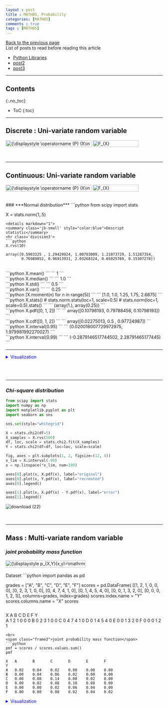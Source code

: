 ```yaml
---
layout : post
title : MATH05, Probability
categories: [MATH05]
comments : true
tags : [MATH05]
---
```

[Back to the previous page](https://userdyk-github.github.io/Study.html) <br>
List of posts to read before reading this article
- <a href='https://userdyk-github.github.io/pl03/PL03-Libraries.html' target="_blank">Python Libraries</a>
- <a href='https://userdyk-github.github.io/'>post2</a>
- <a href='https://userdyk-github.github.io/'>post3</a>

---

## Contents
{:.no_toc}

* ToC
{:toc}

<hr class="division1">

## **Discrete : Uni-variate random variable**
<img src="https://wikimedia.org/api/rest_v1/media/math/render/svg/13827ff57e01b13cceff9cf50cd9542cd4b7db70" class="mwe-math-fallback-image-inline" aria-hidden="true" style="vertical-align: -0.838ex; width:36.004ex; height:2.843ex;" alt="{\displaystyle \operatorname {P} (X\in S)=\operatorname {P} (\{\omega \in \Omega \mid X(\omega )\in S\})}">
<img src="https://wikimedia.org/api/rest_v1/media/math/render/svg/f81c05aba576a12b4e05ee3f4cba709dd16139c7" class="mwe-math-fallback-image-inline" aria-hidden="true" style="vertical-align: -0.838ex; width:19.165ex; height:2.843ex;" alt="F_{X}(x)=\operatorname {P} (X\leq x)">
<br><br><br>
<hr class="division2">

## **Continuous: Uni-variate random variable**
<img src="https://wikimedia.org/api/rest_v1/media/math/render/svg/13827ff57e01b13cceff9cf50cd9542cd4b7db70" class="mwe-math-fallback-image-inline" aria-hidden="true" style="vertical-align: -0.838ex; width:36.004ex; height:2.843ex;" alt="{\displaystyle \operatorname {P} (X\in S)=\operatorname {P} (\{\omega \in \Omega \mid X(\omega )\in S\})}">
<img src="https://wikimedia.org/api/rest_v1/media/math/render/svg/f81c05aba576a12b4e05ee3f4cba709dd16139c7" class="mwe-math-fallback-image-inline" aria-hidden="true" style="vertical-align: -0.838ex; width:19.165ex; height:2.843ex;" alt="F_{X}(x)=\operatorname {P} (X\leq x)">
<br><br><br>
### ***Normal distribution***
```python
from scipy import stats

X = stats.norm(1,.5)
```
<details markdown="1">
<summary class='jb-small' style="color:blue">Descript statistic</summary>
<hr class='division3'>
```python
X.rvs(10)
```
```
array([0.5903325 , 1.29429924, 1.00703009, 1.21073729, 1.51287354,
       0.76989052, 0.96913931, 2.03268324, 0.65025789, 0.15307278])
```
<br>
```python
X.mean()
```
```
1
```
<br>
```python
X.median() 
```
```
1.0
```
<br>
```python
X.std()
```
```
0.5
```

<br>
```python
X.var()
```
```
0.25
```

<br>
```python
[X.moment(n) for n in range(5)] 
```
```
[1.0, 1.0, 1.25, 1.75, 2.6875]
```

<br>
```python
X.stats()
# stats.norm.stats(loc=1, scale=0.5) 
# stats.norm(loc=1, scale=0.5).stats()
```
```
(array(1.), array(0.25))
```

<br>
```python
X.pdf([0, 1, 2]) 
```
```
array([0.10798193, 0.79788456, 0.10798193])
```

<br>
```python
X.cdf([0, 1, 2]) 
```
```
array([0.02275013, 0.5       , 0.97724987])
```

<br>
```python
X.interval(0.95)
```
```
(0.020018007729972975, 1.979981992270027)
```

<br>
```python
X.interval(0.99) 
```
```
(-0.2879146517744502, 2.28791465177445)
```
<hr class='division3'>
</details>
<details markdown="1">
<summary class='jb-small' style="color:blue">Visualization</summary>
<hr class='division3'>
```python
from scipy import stats
import numpy as np
import matplotlib.pyplot as plt
import seaborn as sns

sns.set(style="whitegrid")

def plot_rv_distribution(X, axes=None):   
    """Plot the PDF or PMF, CDF, SF and PPF of a given random variable"""   
    if axes is None:   
        fig, axes = plt.subplots(1, 3, figsize=(12, 3))   
        
    x_min_999, x_max_999 = X.interval(0.999)  
    x999 = np.linspace(x_min_999, x_max_999, 1000)  
    x_min_95, x_max_95 = X.interval(0.95)    
    x95 = np.linspace(x_min_95, x_max_95, 1000)    
    
    if hasattr(X.dist, "pdf"):    
        axes[0].plot(x999, X.pdf(x999), label="PDF")   
        axes[0].fill_between(x95, X.pdf(x95), alpha=0.25)
    else:    
        # discrete random variables do not have a pdf method, instead we use pmf:  
        x999_int = np.unique(x999.astype(int))  
        axes[0].bar(x999_int, X.pmf(x999_int), label="PMF")  
    axes[1].plot(x999, X.cdf(x999), label="CDF")   
    axes[1].plot(x999, X.sf(x999), label="SF")   
    axes[2].plot(x999, X.ppf(x999), label="PPF")  
                                                                        
    for ax in axes:
        ax.legend()
        
        
fig, axes = plt.subplots(3, 3, figsize=(12, 9))   

X = stats.norm()   
plot_rv_distribution(X, axes=axes[0, :]) 
axes[0, 0].set_ylabel("Normal dist.") 

X = stats.f(2, 50)    
plot_rv_distribution(X, axes=axes[1, :]) 
axes[1, 0].set_ylabel("F dist.")  

X = stats.poisson(5)  
plot_rv_distribution(X, axes=axes[2, :])
axes[2, 0].set_ylabel("Poisson dist.")        
```
![download (20)](https://user-images.githubusercontent.com/52376448/66984484-c25c6680-f0f5-11e9-8eca-0730f046e00e.png)

<br><br><br>

```python
from scipy import stats
import numpy as np
import matplotlib.pyplot as plt
import seaborn as sns

sns.set(style="whitegrid")

def plot_dist_samples(X, X_samples, title=None, ax=None):
    """ Plot the PDF and histogram of samples of a continuous random variable"""  
    if ax is None:    
        fig, ax = plt.subplots(1, 1, figsize=(8, 4))
     
    x_lim = X.interval(.99) 
    x = np.linspace(*x_lim, num=100)
     
    ax.plot(x, X.pdf(x), label="PDF", lw=3)    
    ax.hist(X_samples, label="samples", normed=1, bins=75)  
    ax.set_xlim(*x_lim)  
    ax.legend()   
    
    if title:   
        ax.set_title(title) 
    return ax

fig, axes = plt.subplots(1, 3, figsize=(12, 3))  
N = 2000  
# Student's t distribution  
X = stats.t(7.0)  
plot_dist_samples(X, X.rvs(N), "Student's t dist.", ax=axes[0])

# The chisquared distribution  
X = stats.chi2(5.0)    
plot_dist_samples(X, X.rvs(N), r"$\chi^2$ dist.", ax=axes[1])

# The exponential distribution   
X = stats.expon(0.5)   
plot_dist_samples(X, X.rvs(N), "exponential dist.", ax=axes[2]) 
```
![download (21)](https://user-images.githubusercontent.com/52376448/66984899-9db4be80-f0f6-11e9-9aa4-a8739d2f40f6.png)
<hr class='division3'>
</details>
<br><br><br>

---

### ***Chi-square distribution***
```python
from scipy import stats
import numpy as np
import matplotlib.pyplot as plt
import seaborn as sns

sns.set(style="whitegrid")

X = stats.chi2(df=5) 
X_samples = X.rvs(500) 
df, loc, scale = stats.chi2.fit(X_samples)
Y = stats.chi2(df=df, loc=loc, scale=scale)

fig, axes = plt.subplots(1, 2, figsize=(12, 4))  
x_lim = X.interval(.99)   
x = np.linspace(*x_lim, num=100)  

axes[0].plot(x, X.pdf(x), label="original")  
axes[0].plot(x, Y.pdf(x), label="recreated")    
axes[0].legend()   

axes[1].plot(x, X.pdf(x) - Y.pdf(x), label="error")    
axes[1].legend()
```
![download (22)](https://user-images.githubusercontent.com/52376448/66985061-f84e1a80-f0f6-11e9-8707-960c9cc6edca.png)
<br><br><br>
<hr class="division2">


## **Mass : Multi-variate random variable**

### ***joint probability mass function***
<div class="frame1">
<img src="https://wikimedia.org/api/rest_v1/media/math/render/svg/8203262cf269dbc408cef23390b9a658a4cc4141" class="mwe-math-fallback-image-inline" aria-hidden="true" style="vertical-align: -1.005ex; margin-left: -0.089ex; width:33.766ex; height:3.009ex;" alt="{\displaystyle p_{X,Y}(x,y)=\mathrm {P} (X=x\ \mathrm {and} \ Y=y)}"></div>
<br>
<span class="frame3">Dataset</span>
```python
import pandas as pd

grades = ["A", "B", "C", "D", "E", "F"]
scores = pd.DataFrame(
    [[1, 2, 1, 0, 0, 0],
     [0, 2, 3, 1, 0, 0],
     [0, 4, 7, 4, 1, 0],
     [0, 1, 4, 5, 4, 0],
     [0, 0, 1, 3, 2, 0],
     [0, 0, 0, 1, 2, 1]], 
    columns=grades, index=grades)
scores.index.name = "Y"
scores.columns.name = "X"
scores
```
```
X	A	B	C	D	E	F
Y						
A	1	2	1	0	0	0
B	0	2	3	1	0	0
C	0	4	7	4	1	0
D	0	1	4	5	4	0
E	0	0	1	3	2	0
F	0	0	0	1	2	1
```
<br>
<span class="frame3">joint probability mass function</span>
```python
pmf = scores / scores.values.sum()
pmf
```
```
X	A   	B   	C	    D	    E   	F
Y						
A	0.02	0.04	0.02	0.00	0.00	0.00
B	0.00	0.04	0.06	0.02	0.00	0.00
C	0.00	0.08	0.14	0.08	0.02	0.00
D	0.00	0.02	0.08	0.10	0.08	0.00
E	0.00	0.00	0.02	0.06	0.04	0.00
F	0.00	0.00	0.00	0.02	0.04	0.02
```
<details markdown="1">
<summary class='jb-small' style="color:blue">Visualization</summary>
<hr class='division3'>
```python
import seaborn as sns
import matplotlib as mpl
import matplotlib.pyplot as plt

sns.heatmap(pmf, cmap=mpl.cm.bone_r, annot=True,
            xticklabels=['A', 'B', 'C', 'D', 'E', 'F'],
            yticklabels=['A', 'B', 'C', 'D', 'E', 'F'])
plt.title("joint probability density function p(x,y)")
plt.tight_layout()
plt.show()
```
![download](https://user-images.githubusercontent.com/52376448/66946102-344b9600-f08b-11e9-9df4-e57393387530.png)
<hr class='division3'>
</details>

<br><br><br>

---

### ***marginal probability mass function***
<div class="frame1">
<img src="https://wikimedia.org/api/rest_v1/media/math/render/svg/1139c2f18bfaccfd669eaafb58cacec22bbec926" class="mwe-math-fallback-image-inline" aria-hidden="true" style="vertical-align: -3.338ex; width:72.207ex; height:5.843ex;" alt="{\displaystyle \Pr(X=x)=\sum _{y}\Pr(X=x,Y=y)=\sum _{y}\Pr(X=x\mid Y=y)\Pr(Y=y),}"></div>
<br>
<span class="frame3">Dataset</span>
```python
import pandas as pd
import numpy as np

grades = ["A", "B", "C", "D", "E", "F"]
scores = pd.DataFrame(
    [[1, 2, 1, 0, 0, 0],
     [0, 2, 3, 1, 0, 0],
     [0, 4, 7, 4, 1, 0],
     [0, 1, 4, 5, 4, 0],
     [0, 0, 1, 3, 2, 0],
     [0, 0, 0, 1, 2, 1]], 
    columns=grades, index=grades)
scores.index.name = "Y"
scores.columns.name = "X"
scores
```
```
X	A	B	C	D	E	F
Y						
A	1	2	1	0	0	0
B	0	2	3	1	0	0
C	0	4	7	4	1	0
D	0	1	4	5	4	0
E	0	0	1	3	2	0
F	0	0	0	1	2	1
```
<br>
<span class="frame3">marginal probability mass function</span>
```python
pmf = scores / scores.values.sum()
pmf_marginal_x = pmf.sum(axis=0)
pmf_marginal_y = pmf.sum(axis=1)
```
```python
pmf_marginal_x
#pmf_marginal_x[np.newaxis, :]
```
```
X
A    0.02
B    0.18
C    0.32
D    0.28
E    0.18
F    0.02
dtype: float64
```
```python
pmf_marginal_y
#pmf_marginal_y[:, np.newaxis]
```
```
Y
A    0.08
B    0.12
C    0.32
D    0.28
E    0.12
F    0.08
dtype: float64
```
<br><br><br>

---

### ***conditional probability mass function***
<div class="frame1">
<img src="https://wikimedia.org/api/rest_v1/media/math/render/svg/9a1bf9c7af083e400a87dbbd646c508bf5de6ec0" class="mwe-math-fallback-image-inline" aria-hidden="true" style="vertical-align: -2.671ex; margin-left: -0.089ex; width:59.017ex; height:6.509ex;" alt="{\displaystyle p_{Y|X}(y\mid x)\triangleq P(Y=y\mid X=x)={\frac {P(\{X=x\}\cap \{Y=y\})}{P(X=x)}}}"></div>
<br>
<span class="frame3">Dataset</span>
```python
import pandas as pd
import numpy as np

grades = ["A", "B", "C", "D", "E", "F"]
scores = pd.DataFrame(
    [[1, 2, 1, 0, 0, 0],
     [0, 2, 3, 1, 0, 0],
     [0, 4, 7, 4, 1, 0],
     [0, 1, 4, 5, 4, 0],
     [0, 0, 1, 3, 2, 0],
     [0, 0, 0, 1, 2, 1]], 
    columns=grades, index=grades)
scores.index.name = "Y"
scores.columns.name = "X"
scores
```
```
X	A	B	C	D	E	F
Y						
A	1	2	1	0	0	0
B	0	2	3	1	0	0
C	0	4	7	4	1	0
D	0	1	4	5	4	0
E	0	0	1	3	2	0
F	0	0	0	1	2	1
```
<br>
<span class="frame3">conditional probability mass function</span>
```python
pmf = scores / scores.values.sum()
pmf_marginal_x = pmf.sum(axis=0)
pmf_marginal_y = pmf.sum(axis=1)

def conditional_x(y):
    return pmf.iloc[y-1, :]/pmf_marginal_y[y-1]
def conditional_y(x):
    return pmf.iloc[:, x-1]/pmf_marginal_x[x-1]
```
```python
for i in range(1, pmf.shape[0]+1):
    print("conditional_x(y=%d)\n"%(i),conditional_x(i), "\n")
```
<details markdown="1">
<summary class='jb-small' style="color:blue">OUTPUT</summary>
<hr class='division3'>
```
conditional_x(y=1)
 X
A    0.25
B    0.50
C    0.25
D    0.00
E    0.00
F    0.00
Name: A, dtype: float64 

conditional_x(y=2)
 X
A    0.000000
B    0.333333
C    0.500000
D    0.166667
E    0.000000
F    0.000000
Name: B, dtype: float64 

conditional_x(y=3)
 X
A    0.0000
B    0.2500
C    0.4375
D    0.2500
E    0.0625
F    0.0000
Name: C, dtype: float64 

conditional_x(y=4)
 X
A    0.000000
B    0.071429
C    0.285714
D    0.357143
E    0.285714
F    0.000000
Name: D, dtype: float64 

conditional_x(y=5)
 X
A    0.000000
B    0.000000
C    0.166667
D    0.500000
E    0.333333
F    0.000000
Name: E, dtype: float64 

conditional_x(y=6)
 X
A    0.00
B    0.00
C    0.00
D    0.25
E    0.50
F    0.25
Name: F, dtype: float64 
```
<hr class='division3'>
</details>
<details markdown="1">
<summary class='jb-small' style="color:blue">Visualization</summary>
<hr class='division3'>
<span class="frame3">given y, cross section of joint probability mass function</span>
```python
import string
import matplotlib.pyplot as plt

pmf = scores / scores.values.sum()

x = np.arange(6)
for i, y in enumerate(string.ascii_uppercase[:6]):
    ax = plt.subplot(6, 1, i + 1)
    ax.tick_params(labelleft=False)
    plt.bar(x, conditional_x(i+1))
    plt.ylabel("p(x, y=%s)/p(x)"%y, rotation=0, labelpad=40)
    plt.ylim(0, 1)
    plt.xticks(range(6), ['A', 'B', 'C', 'D', 'E', 'F'])

plt.suptitle("given y and $p(x)=\sum_{y} p(x,y)$, conditional probability mass function(x)", x=0.55 ,y=1.09)
plt.tight_layout()

plt.show()
```
![download (7)](https://user-images.githubusercontent.com/52376448/66974513-43a40100-f0d6-11e9-8f86-4d0b30305561.png)
<hr class='division3'>
</details>
<br>

```python
for i in range(1, pmf.shape[1]+1):
    print("conditional_y(x=%d)\n"%(i),conditional_y(i), "\n")
```
<details markdown="1">
<summary class='jb-small' style="color:blue">OUTPUT</summary>
<hr class='division3'>
```
conditional_y(x=1)
 Y
A    1.0
B    0.0
C    0.0
D    0.0
E    0.0
F    0.0
Name: A, dtype: float64 

conditional_y(x=2)
 Y
A    0.222222
B    0.222222
C    0.444444
D    0.111111
E    0.000000
F    0.000000
Name: B, dtype: float64 

conditional_y(x=3)
 Y
A    0.0625
B    0.1875
C    0.4375
D    0.2500
E    0.0625
F    0.0000
Name: C, dtype: float64 

conditional_y(x=4)
 Y
A    0.000000
B    0.071429
C    0.285714
D    0.357143
E    0.214286
F    0.071429
Name: D, dtype: float64 

conditional_y(x=5)
 Y
A    0.000000
B    0.000000
C    0.111111
D    0.444444
E    0.222222
F    0.222222
Name: E, dtype: float64 

conditional_y(x=6)
 Y
A    0.0
B    0.0
C    0.0
D    0.0
E    0.0
F    1.0
Name: F, dtype: float64 
```
<hr class='division3'>
</details>
<details markdown="1">
<summary class='jb-small' style="color:blue">Visualization</summary>
<hr class='division3'>
<span class="frame3">given x, cross section of joint probability mass function</span>
```python
import string
import matplotlib.pyplot as plt

pmf = scores / scores.values.sum()

x = np.arange(6)
for i, y in enumerate(string.ascii_uppercase[:6]):
    ax = plt.subplot(6, 1, i + 1)
    ax.tick_params(labelleft=False)
    plt.bar(x, conditional_y(i+1))
    plt.ylabel("p(x=%s, y)/p(y)"%y, rotation=0, labelpad=40)
    plt.ylim(0, 1)
    plt.xticks(range(6), ['A', 'B', 'C', 'D', 'E', 'F'])

plt.suptitle("given x and $p(y)=\sum_{x} p(x,y)$, conditional probability mass function(y)", x=0.55 ,y=1.09)
plt.tight_layout()

plt.show()
```
![download (8)](https://user-images.githubusercontent.com/52376448/66974514-43a40100-f0d6-11e9-951a-e794949e0fbd.png)
<hr class='division3'>
</details>
<br><br><br>

<hr class="division2">

## **Density : Multi-variate random variable**

### ***joint probability density function***
<div class="frame1">
<img src="https://wikimedia.org/api/rest_v1/media/math/render/svg/58f7f825cb219d7e826edc68dd99f75de9f626d0" class="mwe-math-fallback-image-inline" aria-hidden="true" style="vertical-align: -2.505ex; width:26.31ex; height:6.509ex;" alt="{\displaystyle f_{X,Y}(x,y)={\frac {\partial ^{2}F_{X,Y}(x,y)}{\partial x\partial y}}}"></div>
```python
from scipy import stats 
import matplotlib.pyplot as plt

# x:weight, y:height
mu = [70, 170]
cov = [[150, 140], [140, 300]]
rv = stats.multivariate_normal(mu, cov)

xx = np.linspace(20, 120, 100)
yy = np.linspace(100, 250, 100)
XX, YY = np.meshgrid(xx, yy)
ZZ = rv.pdf(np.dstack([XX, YY]))

plt.contour(XX, YY, ZZ)
plt.xlabel("x")
plt.ylabel("y")
plt.title("joint probability density function p(x,y)")
plt.show()
```
![download (9)](https://user-images.githubusercontent.com/52376448/66976410-d34cae00-f0dc-11e9-9553-4c4cfb49523d.png)
<br><br><br>

---

### ***marginal probability density function***
<div class="frame1">
<img src="https://wikimedia.org/api/rest_v1/media/math/render/svg/243911724de0d94b5b041482401c4c1e067cdf3e" class="mwe-math-fallback-image-inline" aria-hidden="true" style="vertical-align: -2.671ex; margin-left: -0.089ex; width:50.596ex; height:6.009ex;" alt="{\displaystyle p_{X}(x)=\int _{y}p_{X,Y}(x,y)\,\mathrm {d} y=\int _{y}p_{X\mid Y}(x\mid y)\,p_{Y}(y)\,\mathrm {d} y,}"></div>
```python
from matplotlib.ticker import NullFormatter
from matplotlib import transforms
from scipy.integrate import simps  # 심슨법칙(Simpson's rule)을 사용한 적분 계산

xx = np.linspace(20, 120, 100)
yy = np.linspace(100, 250, 100)
XX, YY = np.meshgrid(xx, yy)
ZZ = rv.pdf(np.dstack([XX, YY]))
fx = [simps(Z, yy) for Z in ZZ.T]
fy = [simps(Z, xx) for Z in ZZ]

plt.figure(figsize=(6, 6))

left, width = 0.1, 0.65
bottom, height = 0.1, 0.65
bottom_h = left_h = left + width + 0.05

rect1 = [left, bottom, width, height]
rect2 = [left, bottom_h, width, 0.2]
rect3 = [left_h, bottom, 0.2, height]

ax1 = plt.axes(rect1)
ax2 = plt.axes(rect2)
ax3 = plt.axes(rect3)

ax2.xaxis.set_major_formatter(NullFormatter())
ax3.yaxis.set_major_formatter(NullFormatter())

ax1.contour(XX, YY, ZZ)
ax1.set_title("joint probability density function $p_{XY}(x, y)$")
ax1.set_xlabel("x")
ax1.set_ylabel("y")

ax2.plot(xx, fx)
ax2.set_title("marginal probability \n density function $p_X(x)$")

base = ax3.transData
rot = transforms.Affine2D().rotate_deg(-90)
plt.plot(-yy, fy, transform=rot + base)
plt.title("marginal probability \n density function $p_Y(y)$")

ax1.set_xlim(38, 102)
ax1.set_ylim(120, 220)
ax2.set_xlim(38, 102)
ax3.set_xlim(0, 0.025)
ax3.set_ylim(120, 220)

plt.show()
```
![download (10)](https://user-images.githubusercontent.com/52376448/66976438-e95a6e80-f0dc-11e9-94ca-9f0fc0167c3d.png)
<br><br><br>

---

### ***conditional probability density function***
<div class="frame1">
<img src="https://wikimedia.org/api/rest_v1/media/math/render/svg/b2e16052d580d418e683bb220a41c2c895227945" class="mwe-math-fallback-image-inline" aria-hidden="true" style="vertical-align: -2.671ex; width:24.46ex; height:6.509ex;" alt="{\displaystyle f_{Y\mid X}(y\mid x)={\frac {f_{X,Y}(x,y)}{f_{X}(x)}}}"></div>
<span class="frame3">Cross section of joint probability density function</span>
```python
from matplotlib.collections import PolyCollection
from matplotlib import colors as mcolors
from mpl_toolkits.mplot3d import Axes3D
import matplotlib.pyplot as plt
import numpy as np

xx = np.linspace(20, 120, 100)
yy = np.linspace(100, 250, 16)
XX, YY = np.meshgrid(xx, yy)
ZZ = rv.pdf(np.dstack([XX, YY]))

fig = plt.figure(dpi=150)
ax = fig.gca(projection='3d')

xs = np.hstack([0, xx, 0])
zs = np.zeros_like(xs)
verts = []
for i, y in enumerate(yy):
    zs[1:-1] = ZZ[i]
    verts.append(list(zip(xx, zs)))

poly = PolyCollection(verts)
poly.set_alpha(0.5)
ax.add_collection3d(poly, zs=yy, zdir='y')

ax.set_xlabel('x')
ax.set_ylabel('y')
ax.set_xlim(20, 120)
ax.set_ylim(100, 250)
ax.set_zlim3d(0, 0.0007)
ax.view_init(20, -50)
plt.title("cross section of joint probability density function")
plt.show()
```
![download (11)](https://user-images.githubusercontent.com/52376448/66976497-258dcf00-f0dd-11e9-9a54-b82207ca5a5d.png)
<br>
```python
from scipy.integrate import simps  # 심슨법칙(Simpson's rule)을 사용한 적분 계산
import matplotlib.pyplot as plt
import numpy as np

mag = 10 # 확대 비율
xx = np.linspace(20, 120, 100)
yy = np.linspace(100, 250, 16)
XX, YY = np.meshgrid(xx, yy)
ZZ = rv.pdf(np.dstack([XX, YY]))
plt.figure(figsize=(8, 6))
for i, j in enumerate(range(9, 4, -1)):
    ax = plt.subplot(5, 1, i + 1)
    ax.tick_params(labelleft=False)
    plt.plot(xx, ZZ[j, :] * mag, 'r--', lw=2, label="cross section of joint probability density function")
    marginal = simps(ZZ[j, :], xx)
    plt.plot(xx, ZZ[j, :] / marginal, 'b-', lw=2, label="conditional probability density function")
    plt.ylim(0, 0.05)
    ax.xaxis.set_ticklabels([])
    plt.ylabel("p(x, y={:.0f})".format(yy[j]), rotation=0, labelpad=40)
    if i == 0: 
        plt.legend(loc=2)
plt.xlabel("x")
plt.tight_layout()
plt.show()
```
![download (12)](https://user-images.githubusercontent.com/52376448/66976569-51a95000-f0dd-11e9-996b-90bb39db06f5.png)

<br><br><br>

<hr class="division2">

## **Independent**
<div class="frame1">
<img src="https://wikimedia.org/api/rest_v1/media/math/render/svg/c3fee81720676c2887e6304414377aecb51e5579" class="mwe-math-fallback-image-inline" aria-hidden="true" style="vertical-align: -0.838ex; width:22.872ex; height:2.843ex;" alt="\mathrm{P}(A \cap B) = \mathrm{P}(A)\mathrm{P}(B)"></div>
<span class="frame3">independent two variable</span>
```python
import matplotlib.pyplot as plt
import seaborn as sns
import numpy as np

pmf1 = np.array([[1, 2,  4, 2, 1],
                 [2, 4,  8, 4, 2],
                 [4, 8, 16, 8, 4],
                 [2, 4,  8, 4, 2],
                 [1, 2,  4, 2, 1]])
pmf1 = pmf1/pmf1.sum()

pmf1_marginal_x = np.round(pmf1.sum(axis=0), 2)
pmf1_marginal_y = np.round(pmf1.sum(axis=1), 2)
pmf1x = pmf1_marginal_x * pmf1_marginal_y[:, np.newaxis]

plt.subplot(121)
sns.heatmap(pmf1, cmap=mpl.cm.bone_r, annot=True, square=True, linewidth=1, linecolor="k",
            cbar=False, xticklabels=pmf1_marginal_x, yticklabels=pmf1_marginal_y)
plt.title("independent two variable - \n joint probability mass function")

plt.subplot(122)
pmf1x = pmf1_marginal_x * pmf1_marginal_y[:, np.newaxis]
sns.heatmap(pmf1x, cmap=mpl.cm.bone_r, annot=True, square=True, linewidth=1, linecolor="k",
            cbar=False, xticklabels=pmf1_marginal_x, yticklabels=pmf1_marginal_y)
plt.title("two variable - the product of \n joint probability mass function")
plt.tight_layout()
plt.show()
```
![download (13)](https://user-images.githubusercontent.com/52376448/66979066-23c90900-f0e7-11e9-82ec-5fefae6027ac.png)
<br><br><br>
<span class="frame3">dependent two variable</span>
```python
import matplotlib.pyplot as plt
import seaborn as sns
import numpy as np

pmf2 = np.array([[0, 0,  0, 5, 5],
                 [0, 5,  5, 5, 5],
                 [0, 5, 30, 5, 0],
                 [5, 5,  5, 5, 0],
                 [5, 5,  0, 0, 0]])
pmf2 = pmf2/pmf2.sum()

pmf2_marginal_x = np.round(pmf2.sum(axis=0), 2)
pmf2_marginal_y = np.round(pmf2.sum(axis=1), 2)

plt.subplot(121)
sns.heatmap(pmf2, cmap=mpl.cm.bone_r, annot=True, square=True, linewidth=1, linecolor="k",
            cbar=False, xticklabels=pmf2_marginal_x, yticklabels=pmf2_marginal_y)
plt.title("dependent two variable - \n joint probability mass function")

plt.subplot(122)
pmf2x = pmf2_marginal_x * pmf2_marginal_y[:, np.newaxis]
sns.heatmap(pmf2x, cmap=mpl.cm.bone_r, annot=True, square=True, linewidth=1, linecolor="k",
            cbar=False, xticklabels=pmf2_marginal_x, yticklabels=pmf2_marginal_y)
plt.title("two variable - the product of \n joint probability mass function")
plt.tight_layout()
plt.show()
```
![download (14)](https://user-images.githubusercontent.com/52376448/66979137-67237780-f0e7-11e9-8809-7ce8456989f4.png)
<br><br><br>

<hr class="division1">

List of posts followed by this article
- [post1](https://userdyk-github.github.io/)
- <a href='https://userdyk-github.github.io/'>post2</a>
- <a href='https://userdyk-github.github.io/'>post3</a>

---

Reference
- <a href='https://datascienceschool.net/view-notebook/e5c379559a4a4fe9a9d8eeace69da425/' target="_blank">multi-variate random number</a>
- <a href='https://userdyk-github.github.io/'>post3</a>

---

<details markdown="1">
<summary class='jb-small' style="color:blue">OUTPUT</summary>
<hr class='division3'>

<hr class='division3'>
</details>

